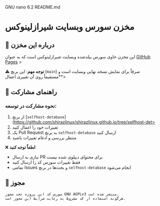   GNU nano 6.2                                    README.md                                             
# مخزن سورس وبسایت شیرازلینوکس

## 🚀 درباره این مخزن

این مخزن حاوی سورس بیلدشده وبسایت شیرازلینوکس است که به عنوان [GitHub Pages](https://pages.github.com) >

⚠️ **توجه مهم**: این برنچ (`main`) صرفاً برای نمایش نسخه نهایی وبسایت است و **مستقیماً روی آن تغییری اعمال>

## 🤝 راهنمای مشارکت

### نحوه مشارکت در توسعه:

1. از برنچ [`selfhost-detabase`](https://github.com/shirazlinux/shirazlinux.github.io/tree/selfhost-det>
2. تغییرات خود را اعمال کنید
3. یک Pull Request به برنچ `selfhost-detabase` ارسال کنید
4. منتظر بررسی و ادغام تغییرات باشید

❌ **لطفاً توجه کنید**:
- نیازی به ارسال PR برای محتوای دیپلوی شده نیست
- فقط تغییرات سورس کد را ارسال کنید
- تمامی Issues و بحث‌ها در برنچ `selfhost-detabase` انجام می‌شود

## 📜 مجوز

```text
سورس کد این پروژه تحت مجوز GNU AGPLv3 منتشر شده است.
هرگونه استفاده از کد مشروط به رعایت شرایط این مجوز است.


